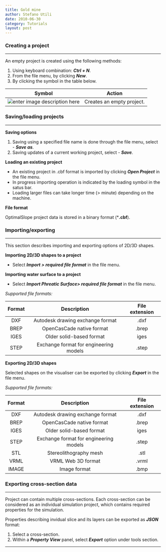 ```yaml
---
title: Gold mine 
author: Stefano Utili
date: 2010-06-30
category: Tutorials
layout: post
---
```



### Creating a project
---
An empty project is created using the following methods:
1. Using keyboard combination: ***Ctrl + N***.
2. From the file menu, by clicking ***New***.
3. By clicking the symbol in the table below.

|Symbol|Action|
|:-:|:-:|
![enter image description here](https://OptimalSlope.github.io/manual/assets/control-icons/create-project.png)| Creates an empty project.|

### Saving/loading projects
---
**Saving options**
1. Saving using a specified file name is done through the file menu, select - ***Save as***.
2. Saving updates of a current working project, select - ***Save***.

**Loading an existing project**
* An existing project in .cbf format is imported by clicking ***Open Project*** in the file menu.
* In progress importing operation is indicated by the loading symbol in the satus bar.
* Loading larger files can take longer time (> minute) depending on the machine.

**File format**

OptimalSlope project data is stored in a binary format (***.cbf**).


### Importing/exporting 
---
This section describes importing and exporting options of 2D/3D shapes.

**Importing 2D/3D shapes to a project**
* Select ***Import > required file format*** in the file menu.

**Importing water surface to a project**
* Select ***Import Phreatic Surface> required file format*** in the file menu.

*Supported file formats:*

| Format | Description | File extension |
|:-:|:-:|:-:|
|DXF| Autodesk drawing exchange format |.dxf|
|BREP|	OpenCasCade native format |.brep |
|IGES| Older solid-based format |iges |
|STEP| Exchange format for engineering models |.step|

**Exporting 2D/3D shapes**

 Selected shapes on the visualiser can be exported by clicking ***Export*** in the file menu.

 *Supported file formats:*

| Format | Description | File extension |
|:-:|:-:|:-:|
|DXF|Autodesk drawing exchange format |.dxf|
|BREP|	OpenCasCade native format |.brep|
|IGES| Older solid-based format |iges|
|STEP| Exchange format for engineering models |.step|
|STL| Stereolithography mesh |.stl|
|VRML| VRML Web 3D format|.vrml |
|IMAGE| Image format |.bmp|
 
### Exporting cross-section data
---
  
Project can contain multiple cross-sections. Each cross-section can be considered as an individual simulation project, which contains required properties for the simulation.

Properties describing invidual slice and its layers can be exported as ***JSON*** format:
1. Select a cross-section.
2. Within a ***Property View*** panel, select ***Export*** option under tools section.
 
 
--- 



 

 

